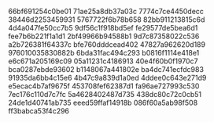 66bf691254c0be01
71ae25a8db37a03c
7774c7ce4450decc
38446d2253459931
5767722f6b78b658
82bb911213815c6d
4d4a047fe50cc7b5
9df56c1f918bd5ef
fe29577de5bea6d1
fee7b6b221f1a1d1
2bf49966b94588b1
9d7c87358022c536
a2b726381f64337c
bfe760dddcead402
47827a962620d189
976010035830882b
6bda31fac494c293
b0816f1114e418e1
e6c671a205169c09
05a11231c4186913
40e4f60b0f1970c7
bca0287ebde93602
b1148067a441802e
ba4dc741ecfdc983
91935da6bb4c15e6
4b47c9a839d1a0ed
4ddee0c643e271d9
e5ecac4b7af9675f
453708fef62387d1
fa96ae727993c530
7ec176c110d7c7fc
5a4628402487d735
438dc80c72c0cb51
24de1d40741ab735
eeed59ffaf14918b
086f60a5ab98f508
ff3babca53f4c296
